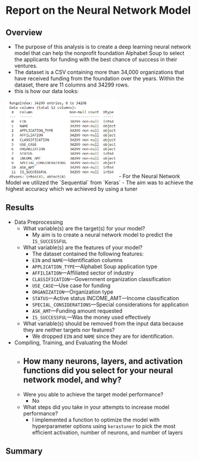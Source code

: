 # Report on the Neural Network Model  
## Overview
- The purpose of this analysis is to create a deep learning neural network model that can help the nonprofit foundation Alphabet Soup to select the applicants for funding with the best  chance of success in their ventures.  
- The dataset is a CSV containing more than 34,000 organizations that have received funding from the foundation over the years. Within the dataset, there are 11 columns and 34299 rows.
- this is how our data looks:  
<img src="./images/df_info.png" alt="drawing" width="300"/>
- For the Neural Network Model we utilized the `Sequential` from `Keras`  
- The aim was to achieve the highest accuracy which we achieved by using a tuner


## Results  
- Data Preprocessing
    - What variable(s) are the target(s) for your model?
        - My aim is to create a neural network model to predict the `IS_SUCCESSFUL`
    - What variable(s) are the features of your model?
        - The dataset contained the following features:  
        - `EIN` and `NAME`—Identification columns  
        - `APPLICATION_TYPE`—Alphabet Soup application type  
        - `AFFILIATION`—Affiliated sector of industry  
        - `CLASSIFICATION`—Government organization classification  
        - `USE_CASE`—Use case for funding  
        - `ORGANIZATION`—Organization type  
        - `STATUS`—Active status INCOME_AMT—Income classification  
        - `SPECIAL_CONSIDERATIONS`—Special considerations for application  
        - `ASK_AMT`—Funding amount requested  
        - `IS_SUCCESSFUL`—Was the money used effectively  
    - What variable(s) should be removed from the input data because they are neither targets nor features?  
        - We dropped `EIN` and `NAME` since they are for identification.
- Compiling, Training, and Evaluating the Model
    - How many neurons, layers, and activation functions did you select for your neural network model, and why? 
        -  
    - Were you able to achieve the target model performance?  
        - No
    - What steps did you take in your attempts to increase model performance?  
        - I implemented a function to optimize the model with hyperparameter options using `kerastuner` to pick the most efficient activation, number of neurons, and number of layers 

## Summary   
